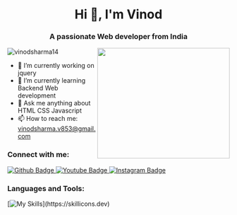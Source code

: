 <h1 align="center">Hi 👋, I'm Vinod</h1>
<h3 align="center">A passionate Web developer from India</h3>
<img  align="right" src="https://img.freepik.com/premium-vector/illustration-web-development-programmer-coding-website_746655-2872.jpg"  width="300px" height="250px">

<p align="left"> <img src="https://komarev.com/ghpvc/?username=vinodsharma14&label=Profile%20views&color=0e75b6&style=flat" alt="vinodsharma14" /> </p>

- 🔭 I’m currently working on jquery
- 🌱 I’m currently learning Backend Web development
- 💬 Ask me anything about HTML CSS Javascript
- 📫 How to reach me: vinodsharma.v853@gmail.com
  
### Connect with me:
<div id="badges">
  <a href="https://github.com/vinodsharma14">
    <img src="https://img.shields.io/badge/Github-white?style=for-the-badge&logo=Github&logoColor=black" alt="Github Badge"/>
  </a>
  <a href="https://www.youtube.com/@technicalvinod7117">
    <img src="https://img.shields.io/badge/YouTube-red?style=for-the-badge&logo=youtube&logoColor=white" alt="Youtube Badge"/>
  </a>
   <a href="https://www.instagram.com/_.vin0d._">
    <img src="https://img.shields.io/badge/Instagram-purple?style=for-the-badge&logo=instagram&logoColor=white" alt="Instagram Badge"/>
  </a>
</div>

### Languages and Tools:
[![My Skills](https://skillicons.dev/icons?i=html,css,js,jquery,git,github,)](https://skillicons.dev)

